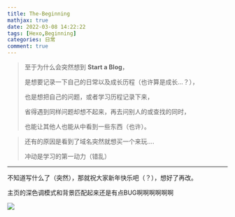 ```yaml
---
title: The-Beginning
mathjax: true
date: 2022-03-08 14:22:22
tags: [Hexo,Beginning]
categories: 日常
comment: true
---
```


>   至于为什么会突然想到 **Start a Blog**，
>
>   是想要记录一下自己的日常以及成长历程（也许算是成长...？），
>
>   也是想把自己的问题，或者学习历程记录下来，
>
>   省得遇到同样问题却想不起来，再去问别人的或查找的同时，
>
>   也能让其他人也能从中看到一些东西（也许）。

>   还有的原因是看到了域名突然就想买一个来玩....
>
>   冲动是学习的第一动力（错乱）

------------------------------

不知道写什么了（突然），那就祝大家新年快乐吧（？），想好了再改。

主页的深色调模式和背景匹配起来还是有点BUG啊啊啊啊啊啊

![](https://s3.bmp.ovh/imgs/2022/03/6cc9cc3d44da4958.png)
